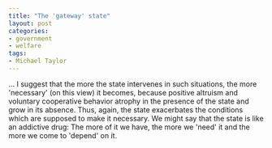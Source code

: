 ```yaml
---
title: "The 'gateway' state"
layout: post
categories:
- government
- welfare
tags:
- Michael Taylor
---
```


... I suggest that the more the state intervenes in such situations, the more 'necessary' (on this view) it becomes, because positive altruism and voluntary cooperative behavior atrophy in the presence of the state and grow in its absence. Thus, again, the state exacerbates the conditions which are supposed to make it necessary. We might say that the state is like an addictive drug: The more of it we have, the more we 'need' it and the more we come to 'depend' on it.